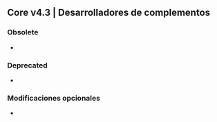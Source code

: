 ## Core v4.3 | Desarrolladores de complementos

### Obsolete

-

### Deprecated

-

### Modificaciones opcionales

-
